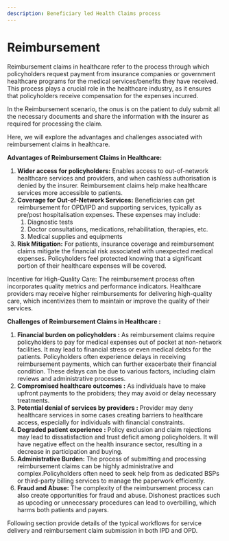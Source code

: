 ```yaml
---
description: Beneficiary led Health Claims process
---
```


# Reimbursement

Reimbursement claims in healthcare refer to the process through which policyholders  request payment from insurance companies or government healthcare programs for the medical services/benefits they have received. This process plays a crucial role in the healthcare industry, as it ensures that policyholders receive compensation for the expenses incurred.&#x20;

In the Reimbursement scenario, the onus is on the patient to duly submit all the necessary documents and share the information with the insurer as required for processing the claim.

Here, we will explore the advantages and challenges associated with reimbursement claims in healthcare.&#x20;

**Advantages of Reimbursement Claims in Healthcare:**&#x20;

1. **Wider access for policyholders:** Enables access to out-of-network healthcare services and providers, and when cashless authorisation is denied by the insurer. Reimbursement claims help make healthcare services more accessible to patients.
2. **Coverage for Out-of-Network Services:** Beneficiaries can get reimbursement for OPD/IPD and supporting  services, typically as pre/post hospitalisation expenses. These expenses may include:
   1. Diagnostic tests
   2. Doctor consultations, medications, rehabilitation, therapies, etc.
   3. Medical supplies and equipments
3. **Risk Mitigation:** For patients, insurance coverage and reimbursement claims mitigate the financial risk associated with unexpected medical expenses. Policyholders feel protected knowing that a significant portion of their healthcare expenses will be covered.&#x20;

Incentive for High-Quality Care: The reimbursement process often incorporates quality metrics and performance indicators. Healthcare providers may receive higher reimbursements for delivering high-quality care, which incentivizes them to maintain or improve the quality of their services.&#x20;



**Challenges of Reimbursement Claims in Healthcare :**&#x20;

1. **Financial burden on policyholders :** As reimbursement claims require policyholders  to pay for medical expenses out of pocket at non-network facilities. It may lead to financial stress or even medical debts for the patients. Policyholders often experience delays in receiving reimbursement payments, which can further exacerbate their financial condition. These delays can be due to various factors, including claim reviews and administrative processes.&#x20;
2. **Compromised healthcare outcomes :** As individuals have to make upfront payments to the probiders; they may avoid or delay necessary treatments.
3. **Potential denial of services by providers :** Provider may deny healthcare services in some cases creating barriers to healthcare access, especially for individuals with financial constraints.
4. **Degraded patient experience :** Policy exclusion and claim rejections may lead to dissatisfaction and trust deficit among policyholders. It will have negative effect on the health insurance sector, resulting in a decrease in participation and buying.
5. **Administrative Burden:** The process of submitting and processing reimbursement claims can be highly administrative and complex.Policyholders often need to seek help from as dedicated BSPs or third-party billing services to manage the paperwork efficiently.&#x20;
6. **Fraud and Abuse:** The complexity of the reimbursement process can also create opportunities for fraud and abuse. Dishonest practices such as upcoding or unnecessary procedures can lead to overbilling, which harms both patients and payers.&#x20;

Following section provide details of the typical workflows for service delivery and reimbursement claim submission in both IPD and OPD.

